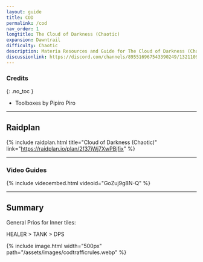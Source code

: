```yaml
---
layout: guide
title: COD
permalink: /cod
nav_order: 1
longtitle: The Cloud of Darkness (Chaotic)
expansion: Dawntrail
difficulty: Chaotic
description: Materia Resources and Guide for The Cloud of Darkness (Chaotic)
discussionlink: https://discord.com/channels/895516967543390249/1321109667644182653
---
```


### Credits
{: .no_toc }
- Toolboxes by Pipiro Piro

---

## Raidplan

{% include raidplan.html title="Cloud of Darkness (Chaotic)" link="https://raidplan.io/plan/2f37jWj7XwPBjfix" %}

---

### Video Guides

{% include videoembed.html videoid="GoZuj9g8N-Q" %}

---

## Summary

General Prios for Inner tiles:

HEALER > TANK > DPS

{% include image.html width="500px" path="/assets/images/codtrafficrules.webp" %}
